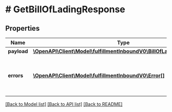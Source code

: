 # # GetBillOfLadingResponse

## Properties

Name | Type | Description | Notes
------------ | ------------- | ------------- | -------------
**payload** | [**\OpenAPI\Client\Model\fulfillmentInboundV0\BillOfLadingDownloadURL**](BillOfLadingDownloadURL.md) |  | [optional]
**errors** | [**\OpenAPI\Client\Model\fulfillmentInboundV0\Error[]**](Error.md) | A list of error responses returned when a request is unsuccessful. | [optional]

[[Back to Model list]](../../README.md#models) [[Back to API list]](../../README.md#endpoints) [[Back to README]](../../README.md)
